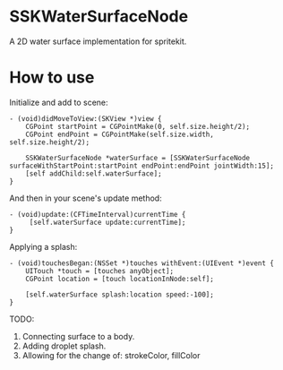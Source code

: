 # SSKWaterSurfaceNode
A 2D water surface implementation for spritekit.

# How to use
Initialize and add to scene:

```
- (void)didMoveToView:(SKView *)view {
    CGPoint startPoint = CGPointMake(0, self.size.height/2);
    CGPoint endPoint = CGPointMake(self.size.width, self.size.height/2);
    
    SSKWaterSurfaceNode *waterSurface = [SSKWaterSurfaceNode surfaceWithStartPoint:startPoint endPoint:endPoint jointWidth:15];
    [self addChild:self.waterSurface];
}
```

And then in your scene's update method:

```
- (void)update:(CFTimeInterval)currentTime {
     [self.waterSurface update:currentTime];
}
```

Applying a splash:

```
- (void)touchesBegan:(NSSet *)touches withEvent:(UIEvent *)event {
    UITouch *touch = [touches anyObject];
    CGPoint location = [touch locationInNode:self];
    
    [self.waterSurface splash:location speed:-100];
}
```


TODO:
1. Connecting surface to a body.
2. Adding droplet splash.
3. Allowing for the change of: strokeColor, fillColor
